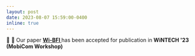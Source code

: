 ```yaml
---
layout: post
date: 2023-08-07 15:59:00-0400
inline: true
---
```


:mega: :tada:  Our paper <strong>  <a class="news-title" href="/assets/pdf/Wi-BFI.pdf">Wi-BFI </a>  </strong> has been accepted for publication in <strong> WiNTECH '23 (MobiCom Workshop)</strong>
